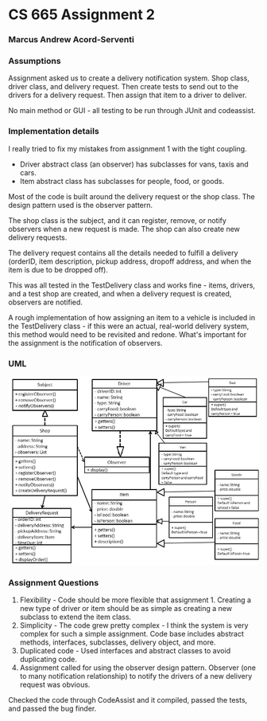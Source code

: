 # CS 665 Assignment 2

### Marcus Andrew Acord-Serventi

### Assumptions

Assignment asked us to create a delivery notification system. Shop class, driver class, and delivery request. Then create tests to send out to the drivers for a delivery request. Then assign that item to a driver to deliver.

No main method or GUI - all testing to be run through JUnit and codeassist.

### Implementation details

I really tried to fix my mistakes from assignment 1 with the tight coupling. 

- Driver abstract class (an observer) has subclasses for vans, taxis and cars.
- Item abstract class has subclasses for people, food, or goods.

Most of the code is built around the delivery request or the shop class. The design pattern used is the observer pattern.

The shop class is the subject, and it can register, remove, or notify observers when a new request is made. The shop can also create new delivery requests.

The delivery request contains all the details needed to fulfill a delivery (orderID, item description, pickup address, dropoff address, and when the item is due to be dropped off).

This was all tested in the TestDelivery class and works fine - items, drivers, and a test shop are created, and when a delivery request is created, observers are notified.

A rough implementation of how assigning an item to a vehicle is included in the TestDelivery class - if this were an actual, real-world delivery system, this method would need to be revisited and redone. What's important for the assignment is the notification of observers.

### UML

![alt text](UML2.jpg)

### Assignment Questions

1. Flexibility - Code should be more flexible that assignment 1. Creating a new type of driver or item should be as simple as creating a new subclass to extend the item class.
2. Simplicity - The code grew pretty complex - I think the system is very complex for such a simple assignment. Code base includes abstract methods, interfaces, subclasses, delivery object, and more.
3. Duplicated code - Used interfaces and abstract classes to avoid duplicating code.
4. Assignment called for using the observer design pattern. Observer (one to many notification relationship) to notify the drivers of a new delivery request was obvious.

Checked the code through CodeAssist and it compiled, passed the tests, and passed the bug finder.
